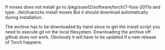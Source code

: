 If moses does not install go to /pkg/suse12/software/torch/7-foss-2017a and type:
./bin/luarocks install moses
But it should download automatically during installation.

The archive has to be downloaded by hand since to get the install script you need to execute git on the local 
filesystem. Downloading the archive off github does not work. Obviously it will have to be updated if a new 
release of Torch happens.
